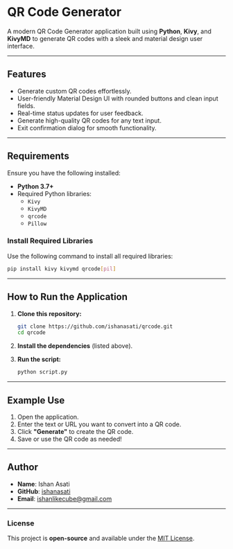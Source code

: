 # QR Code Generator

A modern QR Code Generator application built using **Python**, **Kivy**, and **KivyMD** to generate QR codes with a sleek and material design user interface.

---

## Features

- Generate custom QR codes effortlessly.
- User-friendly Material Design UI with rounded buttons and clean input fields.
- Real-time status updates for user feedback.
- Generate high-quality QR codes for any text input.
- Exit confirmation dialog for smooth functionality.

---

## Requirements

Ensure you have the following installed:

- **Python 3.7+**
- Required Python libraries:
    - `Kivy`
    - `KivyMD`
    - `qrcode`
    - `Pillow`

### Install Required Libraries

Use the following command to install all required libraries:
```bash
pip install kivy kivymd qrcode[pil]
```

---

## How to Run the Application

1. **Clone this repository:**
   ```bash
   git clone https://github.com/ishanasati/qrcode.git
   cd qrcode
   ```

2. **Install the dependencies** (listed above).

3. **Run the script:**
   ```bash
   python script.py
   ```

---
## Example Use

1. Open the application.
2. Enter the text or URL you want to convert into a QR code.
3. Click **"Generate"** to create the QR code.
4. Save or use the QR code as needed!

---

## Author

- **Name**: Ishan Asati
- **GitHub**: [ishanasati](https://github.com/ishanasati)
- **Email**: ishanlikecube@gmail.com

---

### License

This project is **open-source** and available under the [MIT License](LICENSE).

